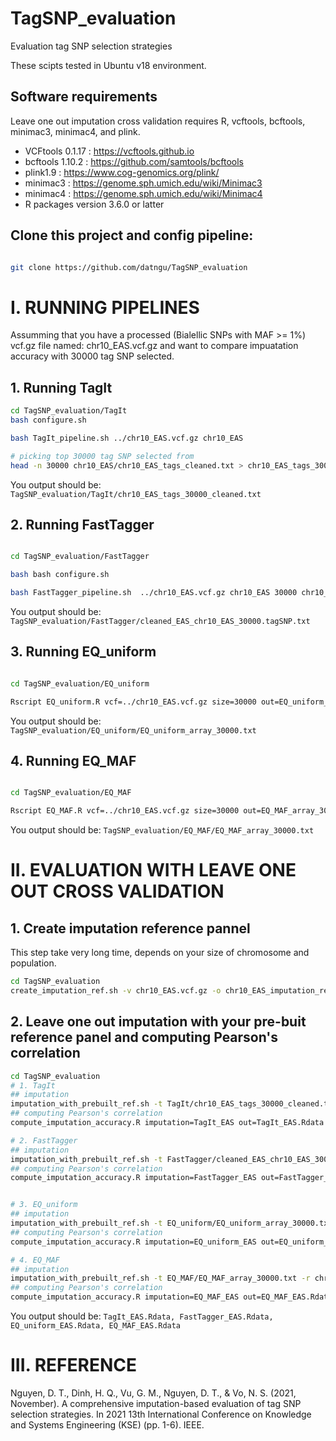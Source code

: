 # TagSNP_evaluation
Evaluation tag SNP selection strategies

These scipts tested in Ubuntu v18 environment.


## Software requirements
Leave one out imputation cross validation requires R, vcftools, bcftools, minimac3, minimac4, and plink.
- VCFtools 0.1.17 : https://vcftools.github.io
- bcftools 1.10.2 : https://github.com/samtools/bcftools
- plink1.9 : https://www.cog-genomics.org/plink/
- minimac3 : https://genome.sph.umich.edu/wiki/Minimac3
- minimac4 : https://genome.sph.umich.edu/wiki/Minimac4
- R packages version 3.6.0 or latter

## Clone this project and config pipeline:

```sh

git clone https://github.com/datngu/TagSNP_evaluation

```
# I. RUNNING PIPELINES

Assumming that you have a processed (Bialellic SNPs with MAF >= 1%) vcf.gz file named: chr10_EAS.vcf.gz and want to compare impuatation accuracy with 30000 tag SNP selected.

## 1. Running TagIt

```sh
cd TagSNP_evaluation/TagIt
bash configure.sh

bash TagIt_pipeline.sh ../chr10_EAS.vcf.gz chr10_EAS

# picking top 30000 tag SNP selected from 
head -n 30000 chr10_EAS/chr10_EAS_tags_cleaned.txt > chr10_EAS_tags_30000_cleaned.txt

```
You output should be: `TagSNP_evaluation/TagIt/chr10_EAS_tags_30000_cleaned.txt`

## 2. Running FastTagger

```sh

cd TagSNP_evaluation/FastTagger 

bash bash configure.sh

bash FastTagger_pipeline.sh  ../chr10_EAS.vcf.gz chr10_EAS 30000 chr10_EAS

```

You output should be: `TagSNP_evaluation/FastTagger/cleaned_EAS_chr10_EAS_30000.tagSNP.txt`

## 3. Running EQ_uniform

```sh

cd TagSNP_evaluation/EQ_uniform

Rscript EQ_uniform.R vcf=../chr10_EAS.vcf.gz size=30000 out=EQ_uniform_array_30000.txt

```

You output should be: `TagSNP_evaluation/EQ_uniform/EQ_uniform_array_30000.txt`

## 4. Running EQ_MAF

```sh

cd TagSNP_evaluation/EQ_MAF

Rscript EQ_MAF.R vcf=../chr10_EAS.vcf.gz size=30000 out=EQ_MAF_array_30000.txt

```

You output should be: `TagSNP_evaluation/EQ_MAF/EQ_MAF_array_30000.txt`

# II. EVALUATION WITH LEAVE ONE OUT CROSS VALIDATION

## 1. Create imputation reference pannel
This step take very long time, depends on your size of chromosome and population.
```sh
cd TagSNP_evaluation
create_imputation_ref.sh -v chr10_EAS.vcf.gz -o chr10_EAS_imputation_ref -p 16

```


## 2. Leave one out imputation with your pre-buit reference panel and computing Pearson's correlation

```sh
cd TagSNP_evaluation
# 1. TagIt
## imputation
imputation_with_prebuilt_ref.sh -t TagIt/chr10_EAS_tags_30000_cleaned.txt -r chr10_EAS_imputation_ref -o TagIt_EAS -p 16
## computing Pearson's correlation
compute_imputation_accuracy.R imputation=TagIt_EAS out=TagIt_EAS.Rdata

# 2. FastTagger
## imputation
imputation_with_prebuilt_ref.sh -t FastTagger/cleaned_EAS_chr10_EAS_30000.tagSNP.txt -r chr10_EAS_imputation_ref -o FastTagger_EAS -p 16
## computing Pearson's correlation
compute_imputation_accuracy.R imputation=FastTagger_EAS out=FastTagger_EAS.Rdata


# 3. EQ_uniform
## imputation
imputation_with_prebuilt_ref.sh -t EQ_uniform/EQ_uniform_array_30000.txt -r chr10_EAS_imputation_ref -o EQ_uniform_EAS -p 16
## computing Pearson's correlation
compute_imputation_accuracy.R imputation=EQ_uniform_EAS out=EQ_uniform_EAS.Rdata

# 4. EQ_MAF
## imputation
imputation_with_prebuilt_ref.sh -t EQ_MAF/EQ_MAF_array_30000.txt -r chr10_EAS_imputation_ref -o EQ_MAF_EAS -p 16
## computing Pearson's correlation
compute_imputation_accuracy.R imputation=EQ_MAF_EAS out=EQ_MAF_EAS.Rdata

```

You output should be: `TagIt_EAS.Rdata, FastTagger_EAS.Rdata, EQ_uniform_EAS.Rdata, EQ_MAF_EAS.Rdata`

# III. REFERENCE

Nguyen, D. T., Dinh, H. Q., Vu, G. M., Nguyen, D. T., & Vo, N. S. (2021, November). A comprehensive imputation-based evaluation of tag SNP selection strategies. In 2021 13th International Conference on Knowledge and Systems Engineering (KSE) (pp. 1-6). IEEE.


















